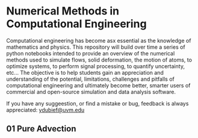 # Numerical Methods in Computational Engineering

Computational engineering has become asx essential as the knowledge of mathematics and physics. This repository will build over time a series of python notebooks intended to provide an overview of the numerical methods used to simulate flows, solid deformation, the motion of atoms, to optimize systems, to perform signal processing, to quantify uncertainty, etc... The objective is to help students gain an appreciation and understanding of the potential, limitations, challenges and pitfalls of computational engineering and ultimately become better, smarter users of commercial and open-source simulation and data analysis software.

If you have any suggeestion, or find a mistake or bug, feedback is always appreciated: ydubief@uvm.edu

## 01 Pure Advection
